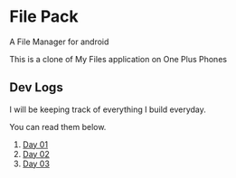 # File Pack

A File Manager for android

This is a clone of My Files application on One Plus Phones

## Dev Logs

I will be keeping track of everything I build everyday.

You can read them below.

1. [Day 01](docs/dev_log_01.md)
2. [Day 02](docs/dev_log_02.md)
2. [Day 03](docs/dev_log_03.md)